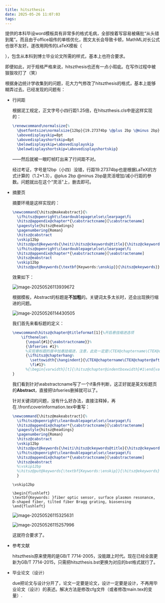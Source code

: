 ```yaml
---
title: hitszthesis
date: 2025-05-26 11:07:03
tags:
---
```


提供的本科毕设word模板具有非常多的格式毛病，全部按着写容易被痛批“从头错到尾”。而且由于office祖传的单核优化，图文太长会导致卡顿，MathML对长公式也很不友好。遂改用网传的LaTeX模板（

[hitszthesis]: https://github.com/YangLaTeX/hitszthesis	"hitszthesis"

），包含从本科到博士毕业论文所需的样式，基本上也符合要求。

即便如此，对于规格严格来说，hitszthesis也还有一点小瑕疵。在写作过程中被狠狠攻打了（笑）  

根据身边统计学收集到的问题，花大力气修改了hitszthesis的格式，基本上能够糊弄过去。已经发现的问题有：

-   行间距

    根据泥工规定，正文字号小四行距1.25倍，在hitszthesis.cls中是这样实现的：

    ```tex
    \renewcommand\normalsize{%
      \@setfontsize\normalsize{12bp}{19.27374bp \@plus 2bp \@minus 2bp}%
      \abovedisplayskip=8pt
      \abovedisplayshortskip=8pt
      \belowdisplayskip=\abovedisplayskip
      \belowdisplayshortskip=\abovedisplayshortskip}
    ```

    ——然后就被一眼盯帧盯出来了行间距不对。

    经过考证，字号是12bp（小四）没错，行距19.27374bp也是根据LaTeX的方式计算的（1.2*1.3），\@plus 2bp \@minus 2bp是灵活增加/减小行距的参数。问题就出在这个“灵活”上，删去即可。

-   摘要页

    摘要环境是这样实现的：

    ```tex
    \newcommand{\hitsz@makeabstract}{%
      \ifhitsz@openright\cleardoublepage\else\clearpage\fi
      \hitsz@appendix@chapter*{\cabstractcname}[\cabstractename]
      \pagestyle{hitsz@headings}
      \pagenumbering{Roman}
      \hitsz@cabstract
      \vskip12bp
      \hitsz@put@keywords{\heiti\hitsz@ckeywords@title}{\hitsz@ckeywords}
      \ifhitsz@openright\cleardoublepage\else\clearpage\fi
      \hitsz@appendix@chapter*{\eabstractcname}[\eabstractename]
      \hitsz@eabstract
      \vskip12bp
      \hitsz@put@keywords{\textbf{Keywords:\enskip}}{\hitsz@ekeywords}}
    ```

    效果如下：

    ![image-20250526113939672](D:\MoS2\hexo\source\fig\image-20250526113939672.png)

    根据模板，Abstract的标题是**不加粗**的。关键词太多太长时，还会出现换行缩进的问题。  

    ![image-20250526114430505](D:\MoS2\hexo\source\fig\image-20250526114430505.png)

    我们首先来看标题的定义：

    ```tex
    \newcommand\hitsz@chapter@titleformat[1]{%开启悬挂缩进选项
        \ifthenelse%
          {\equal{#1}{\eabstractcname}}%
          {\bfseries #1}%
          %实现章标题的居中加悬挂缩进，注意，此处一定是\CTEX@chaptername\CTEX@chapter@aftername, 否则是英文标题长度
          {\ifhitsz@chapterhang%
            \settowidth{\hangindent}{\CTEX@chaptername\CTEX@chapter@aftername}\hangafter=1
            \fi#1}%
          %{\begin{varwidth}[t]{\hitsz@chapter@indentboxwidth}#1\end{varwidth}}
    }
    ```

    我们看到针对\eabstractcname写了一个if条件判断，这正好就是英文标题页的**Abstract**，直接把\bfseries删掉就可以了。

    针对关键词的问题，没有什么好办法，直接注释掉，再在.\front\coverinformation.tex中重写：

    ```tex
    \newcommand{\hitsz@makeabstract}{%
      \ifhitsz@openright\cleardoublepage\else\clearpage\fi
      \hitsz@appendix@chapter*{\cabstractcname}[\cabstractename]
      \pagestyle{hitsz@headings}
      \pagenumbering{Roman}
      \hitsz@cabstract
      \vskip12bp
      \hitsz@put@keywords{\heiti\hitsz@ckeywords@title}{\hitsz@ckeywords}
      \ifhitsz@openright\cleardoublepage\else\clearpage\fi
      \hitsz@appendix@chapter*{\eabstractcname}[\eabstractename]
      \hitsz@eabstract
      %\vskip12bp
      %\hitsz@put@keywords{\textbf{Keywords:\enskip}}{\hitsz@ekeywords}
      }
    ```

    ```Tex
    \vskip12bp
    
    \begin{flushleft}
    \textbf{Keywords: }fiber optic sensor, surface plasmon resonance, D-shaped fiber, tilted fiber Bragg grating, biosensing
    \end{flushleft}
    ```

    ![image-20250526115325631](D:\MoS2\hexo\source\fig\image-20250526115325631.png)

    ![image-20250526115257996](D:\MoS2\hexo\source\fig\image-20250526115257996.png)

    这就符合要求了。

-   参考文献

    hitszthesis原来使用的是GB/T 7714-2005，没能跟上时代。现在已经全面更新为GB/T 7714-2015，只需把hitszthesis.bst更换为对应的bst格式就行了。

-   毕业论文（设计）

    due把论文与设计分开了，论文一定要是论文，设计一定要是设计，不再用毕业论文（设计）的表述。解决方法是修改cfg文件（或者修改main.tex的变量）.

